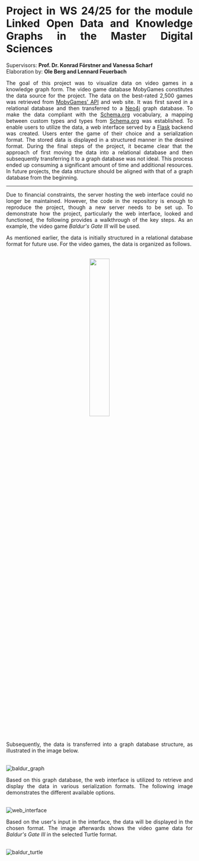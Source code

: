 # <div align="justify">Project in WS 24/25 for the module Linked Open Data and Knowledge Graphs in the Master Digital Sciences</div>

Supervisors: **Prof. Dr. Konrad Förstner and Vanessa Scharf**\
Elaboration by: **Ole Berg and Lennard Feuerbach**

<div align="justify">The goal of this project was to visualize data on video games in a knowledge graph form. The video game database MobyGames constitutes the data source for the project. The data on the best-rated 2,500 games was retrieved from <a href="https://www.mobygames.com/info/api">MobyGames’ API</a> and web site. It was first saved in a relational database and then transferred to a <a href="https://neo4j.com">Neo4j</a> graph database. To make the data compliant with the <a href="https://schema.org/">Schema.org</a> vocabulary, a mapping between custom types and types from <a href="https://schema.org/">Schema.org</a> was established. To enable users to utilize the data, a web interface served by a <a href="https://flask.palletsprojects.com/en/stable/">Flask</a> backend was created. Users enter the game of their choice and a serialization format. The stored data is displayed in a structured manner in the desired format. During the final steps of the project, it became clear that the approach of first moving the data into a relational database and then subsequently transferring it to a graph database was not ideal. This process ended up consuming a significant amount of time and additional resources. In future projects, the data structure should be aligned with that of a graph database from the beginning.</div>

---

<div align="justify">Due to financial constraints, the server hosting the web interface could no longer be maintained. However, the code in the repository is enough to reproduce the project, though a new server needs to be set up. To demonstrate how the project, particularly the web interface, looked and functioned, the following provides a walkthrough of the key steps. As an example, the video game <i>Baldur's Gate III</i> will be used.</div>

<p></p>

<div align="justify">As mentioned earlier, the data is initially structured in a relational database format for future use. For the video games, the data is organized as follows.</div>

<br>

<p align="center" width="100%">
    <img width="33%" src="https://github.com/user-attachments/assets/ec67b3e8-68c4-4d43-bd2b-8fbb7068d47e"> 
</p>

<div align="justify">Subsequently, the data is transferred into a graph database structure, as illustrated in the image below.</div>

<br>

![baldur_graph](https://github.com/user-attachments/assets/34a19196-9eb4-481b-a487-4ef0b0a57c90)

<div align="justify">Based on this graph database, the web interface is utilized to retrieve and display the data in various serialization formats. The following image demonstrates the different available options.</div>

<br>

![web_interface](https://github.com/user-attachments/assets/a58b5752-e4f2-4465-9a6a-8005eca9b7f1)

<div align="justify">Based on the user's input in the interface, the data will be displayed in the chosen format. The image afterwards shows the video game data for <i>Baldur's Gate III</i> in the selected Turtle format.</div>

<br>

![baldur_turtle](https://github.com/user-attachments/assets/f2182ba6-8e66-485a-9285-a4680275b131)
